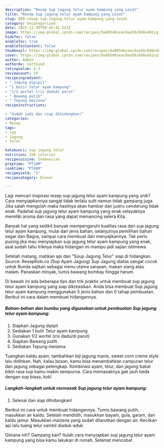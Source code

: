 ```yaml
---
description: "Resep Sup jagung telur ayam kampung yang Lezat"
title: "Resep Sup jagung telur ayam kampung yang Lezat"
slug: 869-resep-sup-jagung-telur-ayam-kampung-yang-lezat
category: Uncategorized
date: 2022-11-30T09:45:42.541Z
image: https://img-global.cpcdn.com/recipes/9a80548ceac9aa59/680x482cq70/sup-jagung-telur-ayam-kampung-foto-resep-utama.jpg
hideToc: false
enableToc: true
enableTocContent: false
thumbnail: https://img-global.cpcdn.com/recipes/9a80548ceac9aa59/680x482cq70/sup-jagung-telur-ayam-kampung-foto-resep-utama.jpg
cover: https://img-global.cpcdn.com/recipes/9a80548ceac9aa59/680x482cq70/sup-jagung-telur-ayam-kampung-foto-resep-utama.jpg
author: Admin
authorAv: notfound
ratingvalue: 4.3
reviewcount: 19
recipeingredient:
- " Jagung dipipil"
- "1 butir Telur ayam kampung"
- "1/2 wortel iris dadudi parut"
- " Bawang putih"
- " Tepung meizena"
recipeinstructions:

- "Sudah jadi dan siap dihidangkan!"
categories:
- Resep
tags:
- sup
- jagung
- telur

katakunci: sup jagung telur 
nutrition: 150 calories
recipecuisine: Indonesian
preptime: "PT10M"
cooktime: "PT46M"
recipeyield: "2"
recipecategory: Dinner

---
```





Lagi mencari inspirasi resep sup jagung telur ayam kampung yang unik? Cara menyiapkannya sangat tidak terlalu sulit namun tidak gampang juga. Jika salah mengolah maka hasilnya akan hambar dan justru cenderung tidak enak. Padahal sup jagung telur ayam kampung yang enak selayaknya memiliki aroma dan rasa yang dapat memancing selera Kita.





Banyak hal yang sedikit banyak mempengaruhi kualitas rasa dari sup jagung telur ayam kampung, mulai dari jenis bahan, selanjutnya pemilihan bahan segar dan Bagus, sampai cara membuat dan menyajikannya. Tak perlu pusing jika mau menyiapkan sup jagung telur ayam kampung yang enak,      asal sudah tahu triknya maka hidangan ini mampu jadi sajian istimewa.














Setelah matang, matikan api dan &#34;Soup Jagung Telur&#34; siap di hidangkan. Source: ResepKoki.co (Sup Ayam Jagung) Sup Jagung diatas sangat cocok untuk Bunda sajikan sebagai menu utama sarapan, makan siang atau malam. Panaskan minyak, tumis bawang bombay hingga harum.






Di bawah ini ada beberapa tips dan trik praktis untuk membuat sup jagung telur ayam kampung yang siap dikreasikan. Anda bisa membuat Sup jagung telur ayam kampung menggunakan 5 jenis bahan dan 0 tahap pembuatan. Berikut ini cara dalam membuat hidangannya.

<!--inarticleads1-->

##### Bahan-bahan dan bumbu yang digunakan untuk pembuatan Sup jagung telur ayam kampung:

1. Siapkan  Jagung dipipil
1. Sediakan 1 butir Telur ayam kampung
1. Gunakan 1/2 wortel (iris dadu/di parut)
1. Siapkan  Bawang putih
1. Sediakan  Tepung meizena


Tuangkan kaldu ayam, tambahkan biji jagung manis, sweet corn creme style lalu didihkan. Nah, kalau bosan, kamu bisa menambahkan campuran telur dan jagung sebagai pelengkap. Kombinasi ayam, telur, dan jagung bakal bikin rasa sup kamu makin sempurna. Cara memasaknya gak jauh beda dengan sup biasa, kok! 

<!--inarticleads2-->

##### Langkah-langkah untuk memasak Sup jagung telur ayam kampung:


1. Selesai dan siap dihidangkan!

Berikut ini cara untuk membuat hidangannya. Tumis bawang putih, masukkan air kaldu. Setelah mendidih, masukkan bayam, gula, garam, dan kaldu jamur. Masukkan maizena yang sudah dilarutkan dengan air. Kecilkan api lalu tuang telur sambil diaduk-aduk. 

Gimana nih? Gampang kan? Itulah cara menyiapkan sup jagung telur ayam kampung yang bisa kamu lakukan di rumah. Selamat mencoba!

